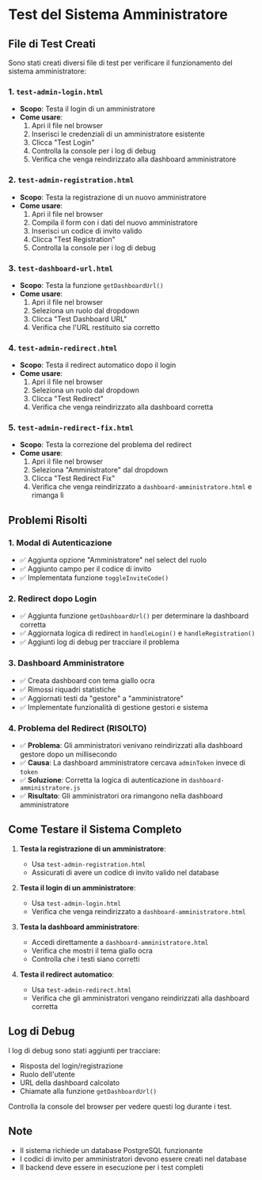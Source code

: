 # Test del Sistema Amministratore

## File di Test Creati

Sono stati creati diversi file di test per verificare il funzionamento del sistema amministratore:

### 1. `test-admin-login.html`
- **Scopo**: Testa il login di un amministratore
- **Come usare**: 
  1. Apri il file nel browser
  2. Inserisci le credenziali di un amministratore esistente
  3. Clicca "Test Login"
  4. Controlla la console per i log di debug
  5. Verifica che venga reindirizzato alla dashboard amministratore

### 2. `test-admin-registration.html`
- **Scopo**: Testa la registrazione di un nuovo amministratore
- **Come usare**:
  1. Apri il file nel browser
  2. Compila il form con i dati del nuovo amministratore
  3. Inserisci un codice di invito valido
  4. Clicca "Test Registration"
  5. Controlla la console per i log di debug

### 3. `test-dashboard-url.html`
- **Scopo**: Testa la funzione `getDashboardUrl()`
- **Come usare**:
  1. Apri il file nel browser
  2. Seleziona un ruolo dal dropdown
  3. Clicca "Test Dashboard URL"
  4. Verifica che l'URL restituito sia corretto

### 4. `test-admin-redirect.html`
- **Scopo**: Testa il redirect automatico dopo il login
- **Come usare**:
  1. Apri il file nel browser
  2. Seleziona un ruolo dal dropdown
  3. Clicca "Test Redirect"
  4. Verifica che venga reindirizzato alla dashboard corretta

### 5. `test-admin-redirect-fix.html`
- **Scopo**: Testa la correzione del problema del redirect
- **Come usare**:
  1. Apri il file nel browser
  2. Seleziona "Amministratore" dal dropdown
  3. Clicca "Test Redirect Fix"
  4. Verifica che venga reindirizzato a `dashboard-amministratore.html` e rimanga lì

## Problemi Risolti

### 1. Modal di Autenticazione
- ✅ Aggiunta opzione "Amministratore" nel select del ruolo
- ✅ Aggiunto campo per il codice di invito
- ✅ Implementata funzione `toggleInviteCode()`

### 2. Redirect dopo Login
- ✅ Aggiunta funzione `getDashboardUrl()` per determinare la dashboard corretta
- ✅ Aggiornata logica di redirect in `handleLogin()` e `handleRegistration()`
- ✅ Aggiunti log di debug per tracciare il problema

### 3. Dashboard Amministratore
- ✅ Creata dashboard con tema giallo ocra
- ✅ Rimossi riquadri statistiche
- ✅ Aggiornati testi da "gestore" a "amministratore"
- ✅ Implementate funzionalità di gestione gestori e sistema

### 4. Problema del Redirect (RISOLTO)
- ✅ **Problema**: Gli amministratori venivano reindirizzati alla dashboard gestore dopo un millisecondo
- ✅ **Causa**: La dashboard amministratore cercava `adminToken` invece di `token`
- ✅ **Soluzione**: Corretta la logica di autenticazione in `dashboard-amministratore.js`
- ✅ **Risultato**: Gli amministratori ora rimangono nella dashboard amministratore

## Come Testare il Sistema Completo

1. **Testa la registrazione di un amministratore**:
   - Usa `test-admin-registration.html`
   - Assicurati di avere un codice di invito valido nel database

2. **Testa il login di un amministratore**:
   - Usa `test-admin-login.html`
   - Verifica che venga reindirizzato a `dashboard-amministratore.html`

3. **Testa la dashboard amministratore**:
   - Accedi direttamente a `dashboard-amministratore.html`
   - Verifica che mostri il tema giallo ocra
   - Controlla che i testi siano corretti

4. **Testa il redirect automatico**:
   - Usa `test-admin-redirect.html`
   - Verifica che gli amministratori vengano reindirizzati alla dashboard corretta

## Log di Debug

I log di debug sono stati aggiunti per tracciare:
- Risposta del login/registrazione
- Ruolo dell'utente
- URL della dashboard calcolato
- Chiamate alla funzione `getDashboardUrl()`

Controlla la console del browser per vedere questi log durante i test.

## Note

- Il sistema richiede un database PostgreSQL funzionante
- I codici di invito per amministratori devono essere creati nel database
- Il backend deve essere in esecuzione per i test completi
